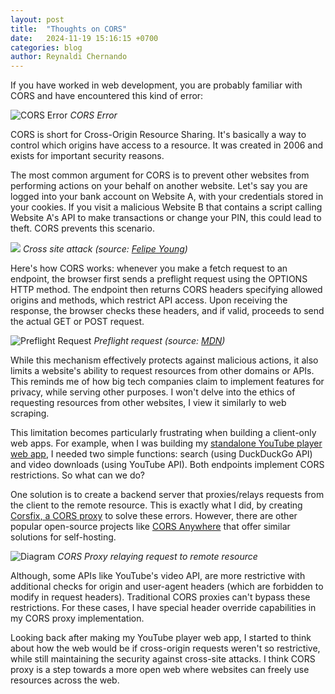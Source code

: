 ```yaml
---
layout: post
title:  "Thoughts on CORS"
date:   2024-11-19 15:16:15 +0700
categories: blog
author: Reynaldi Chernando
---
```


If you have worked in web development, you are probably familiar with CORS and have encountered this kind of error:

![CORS Error](https://github.com/user-attachments/assets/61bb6e13-4ee8-4510-a181-2a677d6afdd9)
*CORS Error*

CORS is short for Cross-Origin Resource Sharing. It's basically a way to control which origins have access to a resource. It was created in 2006 and exists for important security reasons.

The most common argument for CORS is to prevent other websites from performing actions on your behalf on another website. Let's say you are logged into your bank account on Website A, with your credentials stored in your cookies. If you visit a malicious Website B that contains a script calling Website A's API to make transactions or change your PIN, this could lead to theft. CORS prevents this scenario.

![](https://miro.medium.com/v2/resize:fit:4800/format:webp/1*-OfKGocQlWzm76vv7fGbsA.png)
*Cross site attack (source: [Felipe Young](https://medium.com/@youngfelipe1/cors-error-c5a0fc265fd7))*

Here's how CORS works: whenever you make a fetch request to an endpoint, the browser first sends a preflight request using the OPTIONS HTTP method. The endpoint then returns CORS headers specifying allowed origins and methods, which restrict API access. Upon receiving the response, the browser checks these headers, and if valid, proceeds to send the actual GET or POST request.

![Preflight Request](https://mdn.github.io/shared-assets/images/diagrams/http/cors/preflight-correct.svg)
*Preflight request (source: [MDN](https://developer.mozilla.org/en-US/docs/Web/HTTP/CORS))*

While this mechanism effectively protects against malicious actions, it also limits a website's ability to request resources from other domains or APIs. This reminds me of how big tech companies claim to implement features for privacy, while serving other purposes. I won't delve into the ethics of requesting resources from other websites, I view it similarly to web scraping.

This limitation becomes particularly frustrating when building a client-only web apps. For example, when I was building my [standalone YouTube player web app](https://github.com/reynaldichernando/backtrack), I needed two simple functions: search (using DuckDuckGo API) and video downloads (using YouTube API). Both endpoints implement CORS restrictions. So what can we do?

One solution is to create a backend server that proxies/relays requests from the client to the remote resource. This is exactly what I did, by creating [Corsfix, a CORS proxy](https://corsfix.com) to solve these errors. However, there are other popular open-source projects like [CORS Anywhere](https://github.com/Rob--W/cors-anywhere) that offer similar solutions for self-hosting.

![Diagram](https://github.com/user-attachments/assets/cacdcabd-3ed6-4cb8-9623-39433629314d)
*CORS Proxy relaying request to remote resource*

Although, some APIs like YouTube's video API, are more restrictive with additional checks for origin and user-agent headers (which are forbidden to modify in request headers). Traditional CORS proxies can't bypass these restrictions. For these cases, I have special header override capabilities in my CORS proxy implementation.

Looking back after making my YouTube player web app, I started to think about how the web would be if cross-origin requests weren't so restrictive, while still maintaining the security against cross-site attacks. I think CORS proxy is a step towards a more open web where websites can freely use resources across the web.
